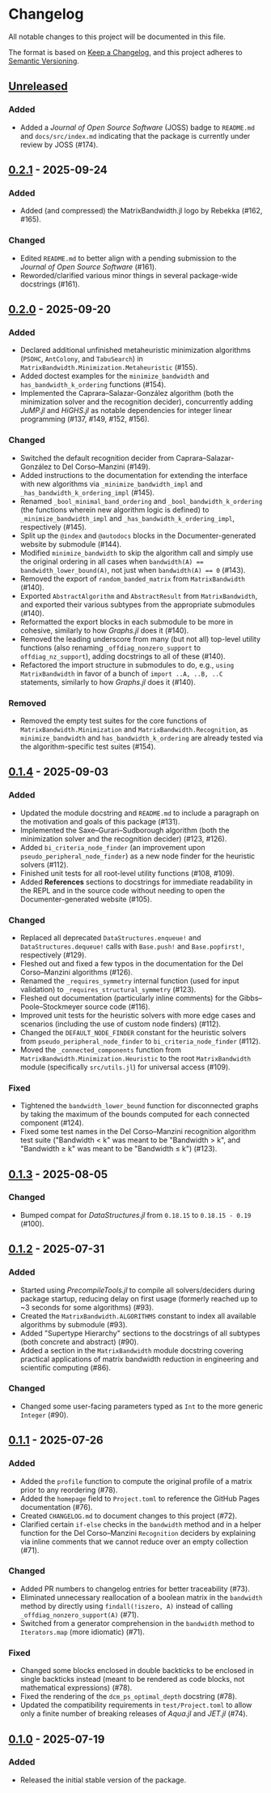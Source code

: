 # Changelog

All notable changes to this project will be documented in this file.

The format is based on [Keep a Changelog](https://keepachangelog.com/en/1.1.0/), and this project adheres to [Semantic Versioning](https://semver.org/spec/v2.0.0.html).

## [Unreleased]

### Added

- Added a *Journal of Open Source Software* (JOSS) badge to `README.md` and `docs/src/index.md` indicating that the package is currently under review by JOSS (#174).

## [0.2.1] - 2025-09-24

### Added

- Added (and compressed) the MatrixBandwidth.jl logo by Rebekka (#162, #165).

### Changed

- Edited `README.md` to better align with a pending submission to the *Journal of Open Source Software* (#161).
- Reworded/clarified various minor things in several package-wide docstrings (#161).

## [0.2.0] - 2025-09-20

### Added

- Declared additional unfinished metaheuristic minimization algorithms (`PSOHC`, `AntColony`, and `TabuSearch`) in `MatrixBandwidth.Minimization.Metaheuristic` (#155).
- Added doctest examples for the `minimize_bandwidth` and `has_bandwidth_k_ordering` functions (#154).
- Implemented the Caprara&ndash;Salazar-Gonz&aacute;lez algorithm (both the minimization solver and the recognition decider), concurrently adding *JuMP.jl* and *HiGHS.jl* as notable dependencies for integer linear programming (#137, #149, #152, #156).

### Changed

- Switched the default recognition decider from Caprara&ndash;Salazar-Gonz&aacute;lez to Del Corso&ndash;Manzini (#149).
- Added instructions to the documentation for extending the interface with new algorithms via `_minimize_bandwidth_impl` and `_has_bandwidth_k_ordering_impl` (#145).
- Renamed `_bool_minimal_band_ordering` and `_bool_bandwidth_k_ordering` (the functions wherein new algorithm logic is defined) to `_minimize_bandwidth_impl` and `_has_bandwidth_k_ordering_impl`, respectively (#145).
- Split up the `@index` and `@autodocs` blocks in the Documenter-generated website by submodule (#144).
- Modified `minimize_bandwidth` to skip the algorithm call and simply use the original ordering in all cases when `bandwidth(A) == bandwidth_lower_bound(A)`, not just when `bandwidth(A) == 0` (#143).
- Removed the export of `random_banded_matrix` from `MatrixBandwidth` (#140).
- Exported `AbstractAlgorithm` and `AbstractResult` from `MatrixBandwidth`, and exported their various subtypes from the appropriate submodules (#140).
- Reformatted the export blocks in each submodule to be more in cohesive, similarly to how *Graphs.jl* does it (#140).
- Removed the leading underscore from many (but not all) top-level utility functions (also renaming `_offdiag_nonzero_support` to `offdiag_nz_support`), adding docstrings to all of these (#140).
- Refactored the import structure in submodules to do, e.g., `using MatrixBandwidth` in favor of a bunch of `import ..A, ..B, ..C` statements, similarly to how *Graphs.jl* does it (#140).

### Removed

- Removed the empty test suites for the core functions of `MatrixBandwidth.Minimization` and `MatrixBandwidth.Recognition`, as `minimize_bandwidth` and `has_bandwidth_k_ordering` are already tested via the algorithm-specific test suites (#154).

## [0.1.4] - 2025-09-03

### Added

- Updated the module docstring and `README.md` to include a paragraph on the motivation and goals of this package (#131).
- Implemented the Saxe&ndash;Gurari&ndash;Sudborough algorithm (both the minimization solver and the recognition decider) (#123, #126).
- Added `bi_criteria_node_finder` (an improvement upon `pseudo_peripheral_node_finder`) as a new node finder for the heuristic solvers (#112).
- Finished unit tests for all root-level utility functions (#108, #109).
- Added **References** sections to docstrings for immediate readability in the REPL and in the source code without needing to open the Documenter-generated website (#105).

### Changed

- Replaced all deprecated `DataStructures.enqueue!` and `DataStructures.dequeue!` calls with `Base.push!` and `Base.popfirst!`, respectively (#129).
- Fleshed out and fixed a few typos in the documentation for the Del Corso&ndash;Manzini algorithms (#126).
- Renamed the `_requires_symmetry` internal function (used for input validation) to `_requires_structural_symmetry` (#123).
- Fleshed out documentation (particularly inline comments) for the Gibbs&ndash;Poole&ndash;Stockmeyer source code (#116).
- Improved unit tests for the heuristic solvers with more edge cases and scenarios (including the use of custom node finders) (#112).
- Changed the `DEFAULT_NODE_FINDER` constant for the heuristic solvers from `pseudo_peripheral_node_finder` to `bi_criteria_node_finder` (#112).
- Moved the `_connected_components` function from `MatrixBandwidth.Minimization.Heuristic` to the root `MatrixBandwidth` module (specifically `src/utils.jl`) for universal access (#109).

### Fixed

- Tightened the `bandwidth_lower_bound` function for disconnected graphs by taking the maximum of the bounds computed for each connected component (#124).
- Fixed some test names in the Del Corso&ndash;Manzini recognition algorithm test suite ("Bandwidth < k" was meant to be "Bandwidth > k", and "Bandwidth ≥ k" was meant to be "Bandwidth ≤ k") (#123).

## [0.1.3] - 2025-08-05

### Changed

- Bumped compat for *DataStructures.jl* from `0.18.15` to `0.18.15 - 0.19` (#100).

## [0.1.2] - 2025-07-31

### Added

- Started using *PrecompileTools.jl* to compile all solvers/deciders during package startup, reducing delay on first usage (formerly reached up to ~3 seconds for some algorithms) (#93).
- Created the `MatrixBandwidth.ALGORITHMS` constant to index all available algorithms by submodule (#93).
- Added "Supertype Hierarchy" sections to the docstrings of all subtypes (both concrete and abstract) (#90).
- Added a section in the `MatrixBandwidth` module docstring covering practical applications of matrix bandwidth reduction in engineering and scientific computing (#86).

### Changed

- Changed some user-facing parameters typed as `Int` to the more generic `Integer` (#90).

## [0.1.1] - 2025-07-26

### Added

- Added the `profile` function to compute the original profile of a matrix prior to any reordering (#78).
- Added the `homepage` field to `Project.toml` to reference the GitHub Pages documentation (#76).
- Created `CHANGELOG.md` to document changes to this project (#72).
- Clarified certain `if-else` checks in the `bandwidth` method and in a helper function for the Del Corso&ndash;Manzini `Recognition` deciders by explaining via inline comments that we cannot reduce over an empty collection (#71).

### Changed

- Added PR numbers to changelog entries for better traceability (#73).
- Eliminated unnecessary reallocation of a boolean matrix in the `bandwidth` method by directly using `findall(!iszero, A)` instead of calling `_offdiag_nonzero_support(A)` (#71).
- Switched from a generator comprehension in the `bandwidth` method to `Iterators.map` (more idiomatic) (#71).

### Fixed

- Changed some blocks enclosed in double backticks to be enclosed in single backticks instead (meant to be rendered as code blocks, not mathematical expressions) (#78).
- Fixed the rendering of the `dcm_ps_optimal_depth` docstring (#78).
- Updated the compatibility requirements in `test/Project.toml` to allow only a finite number of breaking releases of *Aqua.jl* and *JET.jl* (#74).

## [0.1.0] - 2025-07-19

### Added

- Released the initial stable version of the package.

[unreleased]: https://github.com/Luis-Varona/MatrixBandwidth.jl/compare/v0.2.1...HEAD
[0.2.1]: https://github.com/Luis-Varona/MatrixBandwidth.jl/releases/tag/v0.2.1
[0.2.0]: https://github.com/Luis-Varona/MatrixBandwidth.jl/releases/tag/v0.2.0
[0.1.4]: https://github.com/Luis-Varona/MatrixBandwidth.jl/releases/tag/v0.1.4
[0.1.3]: https://github.com/Luis-Varona/MatrixBandwidth.jl/releases/tag/v0.1.3
[0.1.2]: https://github.com/Luis-Varona/MatrixBandwidth.jl/releases/tag/v0.1.2
[0.1.1]: https://github.com/Luis-Varona/MatrixBandwidth.jl/releases/tag/v0.1.1
[0.1.0]: https://github.com/Luis-Varona/MatrixBandwidth.jl/releases/tag/v0.1.0
